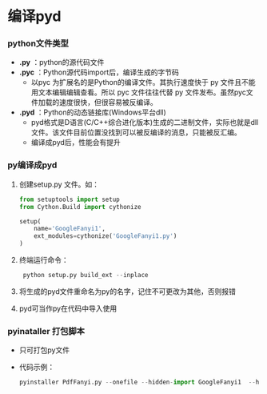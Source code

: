 # 编译pyd

### python文件类型

* **.py** ：python的源代码文件
* **.pyc** ：Python源代码import后，编译生成的字节码
  * 以pyc 为扩展名的是Python的编译文件。其执行速度快于 py 文件且不能用文本编辑编辑查看。所以 pyc 文件往往代替 py 文件发布。虽然pyc文件加载的速度很快，但很容易被反编译。
* **.pyd** ：Python的动态链接库(Windows平台dll)
  * pyd格式是D语言(C/C++综合进化版本)生成的二进制文件，实际也就是dll文件。该文件目前位置没找到可以被反编译的消息，只能被反汇编。
  * 编译成pyd后，性能会有提升

### py编译成pyd

1.  创建setup.py 文件。如：

    ```python
    from setuptools import setup
    from Cython.Build import cythonize

    setup(
        name='GoogleFanyi1',
        ext_modules=cythonize('GoogleFanyi1.py')
    )

    ```
2.  终端运行命令：

    ```python
     python setup.py build_ext --inplace      
    ```
3. 将生成的pyd文件重命名为py的名字，记住不可更改为其他，否则报错
4. pyd可当作py在代码中导入使用

### pyinataller 打包脚本

* 只可打包py文件
*   代码示例：

    ```python
    pyinstaller PdfFanyi.py --onefile --hidden-import GoogleFanyi1  --hidden-import googletranslate --hidden readme --icon ImprovePdf.ico
    ```

